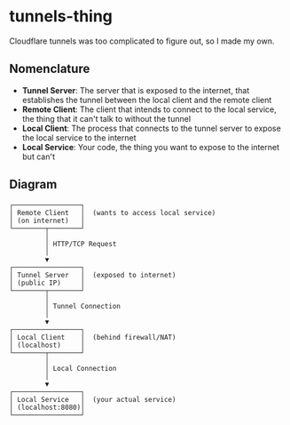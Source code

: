 # tunnels-thing

Cloudflare tunnels was too complicated to figure out, so I made my own.

## Nomenclature

- **Tunnel Server**: The server that is exposed to the internet, that establishes the tunnel between the local client and the remote client
- **Remote Client**: The client that intends to connect to the local service, the thing that it can't talk to without the tunnel
- **Local Client**: The process that connects to the tunnel server to expose the local service to the internet
- **Local Service**: Your code, the thing you want to expose to the internet but can't

## Diagram

```
┌─────────────────┐
│ Remote Client   │  (wants to access local service)
│ (on internet)   │
└────────┬────────┘
         │
         │ HTTP/TCP Request
         │
         ▼
┌─────────────────┐
│ Tunnel Server   │  (exposed to internet)
│ (public IP)     │
└────────┬────────┘
         │
         │ Tunnel Connection
         │
         ▼
┌─────────────────┐
│ Local Client    │  (behind firewall/NAT)
│ (localhost)     │
└────────┬────────┘
         │
         │ Local Connection
         │
         ▼
┌─────────────────┐
│ Local Service   │  (your actual service)
│ (localhost:8080)│
└─────────────────┘
```
